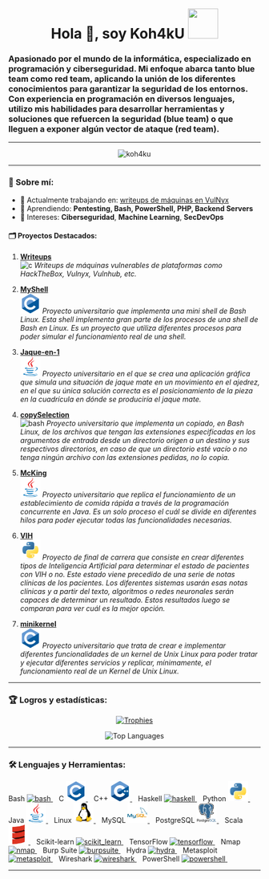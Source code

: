 <h1 align="center">
  Hola 👋, soy Koh4kU 
  <img src="https://github.com/user-attachments/assets/45d22981-aaa1-442d-92b3-2a1004884987" width="60" height="60" />
</h1>

<h3>Apasionado por el mundo de la informática, especializado en programación y ciberseguridad. Mi enfoque abarca tanto blue team como red team, aplicando la unión de los diferentes conocimientos para garantizar la seguridad de los entornos. Con experiencia en programación en diversos lenguajes, utilizo mis habilidades para desarrollar herramientas y soluciones que refuercen la seguridad (blue team) o que lleguen a exponer algún vector de ataque (red team).</h3>

---

<p align="center"> <img src="https://komarev.com/ghpvc/?username=koh4ku&label=Profile%20views&color=0e75b6&style=flat" alt="koh4ku" /> </p>

---

### 🚀 Sobre mí:
- 🔭 Actualmente trabajando en: [writeups de máquinas en VulNyx](https://github.com/Koh4kU/Writeups)
- 🌱 Aprendiendo: **Pentesting, Bash, PowerShell, PHP, Backend Servers**
- 🎯 Intereses: **Ciberseguridad**, **Machine Learning**, **SecDevOps**
#### 🗂 Proyectos Destacados:
1. **[Writeups](https://github.com/Koh4kU/Writeups)**  
   <img src="https://github.com/user-attachments/assets/90c2e98e-9566-4282-bb37-a138885a82ba" alt="c" width="60" height="60" />
   *Writeups de máquinas vulnerables de plataformas como HackTheBox, Vulnyx, Vulnhub, etc.*

2. **[MyShell](https://github.com/Koh4kU/MyShell)**  
   <img src="https://raw.githubusercontent.com/devicons/devicon/master/icons/c/c-original.svg" alt="c" width="40" height="40" />
   *Proyecto universitario que implementa una mini shell de Bash Linux. Esta shell implementa gran parte de los procesos de una shell de Bash en Linux. Es un proyecto que utiliza diferentes procesos para poder simular el funcionamiento real de una shell.*

3. **[Jaque-en-1](https://github.com/Koh4kU/Jaque-en-1)**  
   <img src="https://raw.githubusercontent.com/devicons/devicon/master/icons/java/java-original.svg" alt="java" width="40" height="40" />
   *Proyecto universitario en el que se crea una aplicación gráfica que simula una situación de jaque mate en un movimiento en el ajedrez, en el que su única solución correcta es el posicionamiento de la pieza en la cuadrícula en dónde se produciría el jaque mate.*

4. **[copySelection](https://github.com/Koh4kU/copySelection)**  
   <img src="https://upload.wikimedia.org/wikipedia/commons/8/82/Gnu-bash-logo.svg" alt="bash" width="80" height="80" />
   *Proyecto universitario que implementa un copiado, en Bash Linux, de los archivos que tengan las extensiones especificadas en los argumentos de entrada desde un directorio origen a un destino y sus respectivos directorios, en caso de que un directorio esté vacío o      no tenga ningún archivo con las extensiones pedidas, no lo copia.*

5. **[McKing](https://github.com/Koh4kU/McKing)**  
   <img src="https://raw.githubusercontent.com/devicons/devicon/master/icons/java/java-original.svg" alt="java" width="40" height="40" />
   *Proyecto universitario que replica el funcionamiento de un establecimiento de comida rápida a través de la programación concurrente en Java. Es un solo proceso el cuál se divide en diferentes hilos para poder ejecutar todas las funcionalidades necesarias.*

6. **[VIH](https://github.com/Koh4kU/VIH)**  
   <img src="https://raw.githubusercontent.com/devicons/devicon/master/icons/python/python-original.svg" alt="python" width="40" height="40" />
   *Proyecto de final de carrera que consiste en crear diferentes tipos de Inteligencia Artificial para determinar el estado de pacientes con VIH o no. Este estado viene precedido de una serie de notas clínicas de los pacientes. Los diferentes sistemas usarán esas         notas clínicas y a partir del texto, algoritmos o redes neuronales serán capaces de determinar un resultado. Estos resultados luego se comparan para ver cuál es la mejor opción.*

7. **[minikernel](https://github.com/Koh4kU/minikernel)**  
   <img src="https://raw.githubusercontent.com/devicons/devicon/master/icons/c/c-original.svg" alt="c" width="40" height="40" />
   *Proyecto universitario que trata de crear e implementar diferentes funcionalidades de un kernel de Unix Linux para poder tratar y ejecutar diferentes servicios y replicar, mínimamente, el funcionamiento real de un Kernel de Unix Linux.*
<!--
8. **[ais-s.chavez-a.gisbertl-2021](https://github.com/Koh4kU/ais-s.chavez-a.gisbertl-2021)**  
   <img src="https://raw.githubusercontent.com/devicons/devicon/master/icons/java/java-original.svg" alt="java" width="40" height="40" />
   *Descripción pendiente.*
-->

---

### 🏆 Logros y estadísticas:
<p align="center">
  <a href="https://github.com/ryo-ma/github-profile-trophy">
    <img src="https://github-profile-trophy.vercel.app/?username=koh4ku&theme=radical&no-frame=true&margin-w=15" alt="Trophies" />
  </a>
</p>

<p align="center">
  <img src="https://github-readme-stats.vercel.app/api/top-langs?username=koh4ku&show_icons=true&locale=en&layout=compact" alt="Top Languages" />
</p>

---

### 🛠️ Lenguajes y Herramientas:



<p align="left">
  <!-- Bash -->
  Bash
  <a href="https://www.gnu.org/software/bash/" target="_blank" rel="noreferrer">
    <img src="https://upload.wikimedia.org/wikipedia/commons/8/82/Gnu-bash-logo.svg" alt="bash" width="40" height="40" title="Bash" />
  </a>&nbsp;&nbsp;
  <!-- C -->
  C
  <a href="https://www.cprogramming.com/" target="_blank" rel="noreferrer">
    <img src="https://raw.githubusercontent.com/devicons/devicon/master/icons/c/c-original.svg" alt="c" width="40" height="40" title="C" />
  </a>&nbsp;&nbsp;
  <!-- C++ -->
  C++
  <a href="https://www.w3schools.com/cpp/" target="_blank" rel="noreferrer">
    <img src="https://raw.githubusercontent.com/devicons/devicon/master/icons/cplusplus/cplusplus-original.svg" alt="cplusplus" width="40" height="40" title="C++" />
  </a>&nbsp;&nbsp;
  <!-- Haskell -->
  Haskell
  <a href="https://www.haskell.org/" target="_blank" rel="noreferrer">
    <img src="https://upload.wikimedia.org/wikipedia/commons/1/1c/Haskell-Logo.svg" alt="haskell" width="40" height="40" title="Haskell" />
  </a>&nbsp;&nbsp;
  <!-- Python -->
  Python
  <a href="https://www.python.org" target="_blank" rel="noreferrer">
    <img src="https://raw.githubusercontent.com/devicons/devicon/master/icons/python/python-original.svg" alt="python" width="40" height="40" title="Python" />
  </a>&nbsp;&nbsp;
  <!-- Java -->
  Java
  <a href="https://www.java.com" target="_blank" rel="noreferrer">
    <img src="https://raw.githubusercontent.com/devicons/devicon/master/icons/java/java-original.svg" alt="java" width="40" height="40" title="Java" />
  </a>&nbsp;&nbsp;
  <!-- Linux -->
  Linux
  <a href="https://www.linux.org/" target="_blank" rel="noreferrer">
    <img src="https://raw.githubusercontent.com/devicons/devicon/master/icons/linux/linux-original.svg" alt="linux" width="40" height="40" title="Linux" />
  </a>&nbsp;&nbsp;
  <!-- MySQL -->
  MySQL
  <a href="https://www.mysql.com/" target="_blank" rel="noreferrer">
    <img src="https://raw.githubusercontent.com/devicons/devicon/master/icons/mysql/mysql-original-wordmark.svg" alt="mysql" width="40" height="40" title="MySQL" />
  </a>&nbsp;&nbsp;
  <!-- PostgreSQL -->
  PostgreSQL
  <a href="https://www.postgresql.org" target="_blank" rel="noreferrer">
    <img src="https://raw.githubusercontent.com/devicons/devicon/master/icons/postgresql/postgresql-original-wordmark.svg" alt="postgresql" width="40" height="40" title="PostgreSQL" />
  </a>&nbsp;&nbsp;
  <!-- Scala -->
  Scala
  <a href="https://www.scala-lang.org" target="_blank" rel="noreferrer">
    <img src="https://raw.githubusercontent.com/devicons/devicon/master/icons/scala/scala-original.svg" alt="scala" width="40" height="40" title="Scala" />
  </a>&nbsp;&nbsp;
  <!-- Scikit-learn -->
  Scikit-learn
  <a href="https://scikit-learn.org/" target="_blank" rel="noreferrer">
    <img src="https://upload.wikimedia.org/wikipedia/commons/0/05/Scikit_learn_logo_small.svg" alt="scikit_learn" width="40" height="40" title="Scikit-learn" />
  </a>&nbsp;&nbsp;
  <!-- TensorFlow -->
  TensorFlow
  <a href="https://www.tensorflow.org" target="_blank" rel="noreferrer">
    <img src="https://www.vectorlogo.zone/logos/tensorflow/tensorflow-icon.svg" alt="tensorflow" width="40" height="40" title="TensorFlow" />
  </a>&nbsp;&nbsp;
  <!-- Nmap -->
  Nmap
  <a href="https://nmap.org/" target="_blank" rel="noreferrer">
    <img src="https://github.com/user-attachments/assets/cb8e88b6-96e5-4eff-b4eb-75c629e524f6" alt="nmap" width="40" height="40" title="Nmap" />
  </a>&nbsp;&nbsp;
  <!-- Burp Suite -->
  Burp Suite
  <a href="https://portswigger.net/burp" target="_blank" rel="noreferrer">
    <img src="https://github.com/user-attachments/assets/b328d149-3ae5-4dc0-9065-5a0d18539682" alt="burpsuite" width="40" height="40" title="Burp Suite" />
  </a>&nbsp;&nbsp;
  <!-- Hydra -->
  Hydra
  <a href="https://github.com/vanhauser-thc/thc-hydra" target="_blank" rel="noreferrer">
    <img src="https://github.com/user-attachments/assets/f5e5273a-d2c4-45cc-b741-70a0ade13d32" alt="hydra" width="40" height="40" title="Hydra" />
  </a>&nbsp;&nbsp;
  <!-- Metasploit -->
  Metasploit
  <a href="https://www.metasploit.com/" target="_blank" rel="noreferrer">
    <img src="https://github.com/user-attachments/assets/f52e23f5-923e-4dcb-8c7a-b8ddf1026b7f" alt="metasploit" width="40" height="40" title="Metasploit" />
  </a>&nbsp;&nbsp;
  <!-- Wireshark -->
  Wireshark
  <a href="https://www.wireshark.org/" target="_blank" rel="noreferrer">
    <img src="https://github.com/user-attachments/assets/18077a5d-e472-430b-9889-664d77944fa4" alt="wireshark" width="40" height="40" title="Wireshark" />
  </a>&nbsp;&nbsp;
  PowerShell
  <a href="https://docs.microsoft.com/en-us/powershell/" target="_blank" rel="noreferrer">
    <img src="https://cdn.jsdelivr.net/gh/devicons/devicon@latest/icons/powershell/powershell-original.svg" alt="powershell" width="40" height="40" title="PowerShell" />
  </a>&nbsp;&nbsp;
</p>



---
<!--
### 🌐 Conecta conmigo:
<p align="center">
  <a href="https://linkedin.com/in/tuusuario" target="_blank">
    <img src="https://img.shields.io/badge/-LinkedIn-0e76a8?style=for-the-badge&logo=linkedin&logoColor=white" alt="LinkedIn" />
  </a>
  <a href="https://twitter.com/tuusuario" target="_blank">
    <img src="https://img.shields.io/badge/-Twitter-1DA1F2?style=for-the-badge&logo=twitter&logoColor=white" alt="Twitter" />
  </a>
</p>
-->
